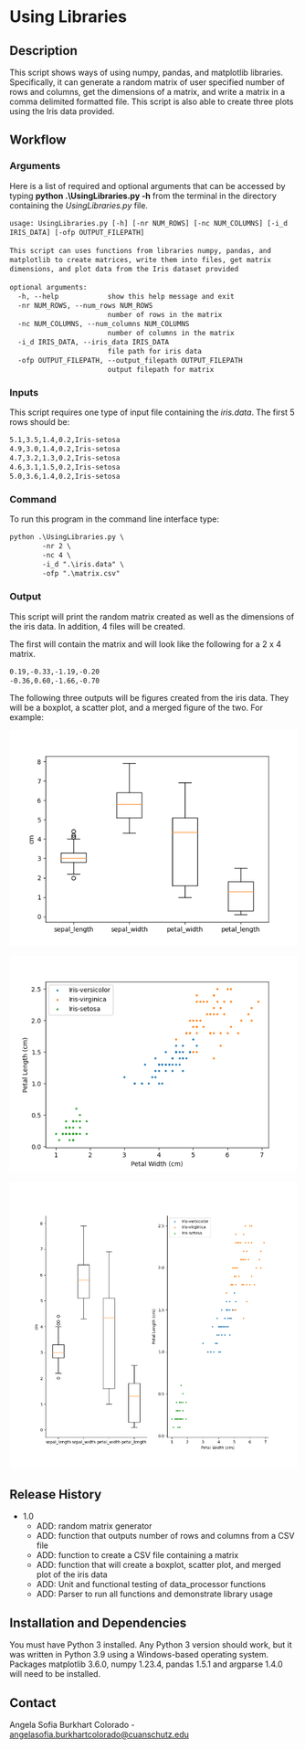 # Using Libraries

## Description 
This script shows ways of using numpy, pandas, and matplotlib libraries. Specifically, it can generate a random matrix 
of user specified number of rows and columns, get the dimensions of a matrix, and write a matrix in a comma delimited 
formatted file. This script is also able to create three plots using the Iris data provided.

## Workflow 

### Arguments 

Here is a list of required and optional arguments that can be accessed by typing **python .\UsingLibraries.py -h** from 
the terminal in the directory containing the *UsingLibraries.py* file.

```text
usage: UsingLibraries.py [-h] [-nr NUM_ROWS] [-nc NUM_COLUMNS] [-i_d IRIS_DATA] [-ofp OUTPUT_FILEPATH]

This script can uses functions from libraries numpy, pandas, and matplotlib to create matrices, write them into files, get matrix dimensions, and plot data from the Iris dataset provided

optional arguments:
  -h, --help            show this help message and exit
  -nr NUM_ROWS, --num_rows NUM_ROWS
                        number of rows in the matrix
  -nc NUM_COLUMNS, --num_columns NUM_COLUMNS
                        number of columns in the matrix
  -i_d IRIS_DATA, --iris_data IRIS_DATA
                        file path for iris data
  -ofp OUTPUT_FILEPATH, --output_filepath OUTPUT_FILEPATH
                        output filepath for matrix
```

### Inputs 

This script requires one type of input file containing the *iris.data*. The first 5 rows should be: 

```text
5.1,3.5,1.4,0.2,Iris-setosa
4.9,3.0,1.4,0.2,Iris-setosa
4.7,3.2,1.3,0.2,Iris-setosa
4.6,3.1,1.5,0.2,Iris-setosa
5.0,3.6,1.4,0.2,Iris-setosa
```

### Command 

To run this program in the command line interface type: 

```text
python .\UsingLibraries.py \
        -nr 2 \
        -nc 4 \
        -i_d ".\iris.data" \
        -ofp ".\matrix.csv"
```

### Output 

This script will print the random matrix created as well as the dimensions of the iris data. In addition, 4 files will 
be created. 

The first will contain the matrix and will look like the following for a 2 x 4 matrix. 

```text
0.19,-0.33,-1.19,-0.20
-0.36,0.60,-1.66,-0.70
```

The following three outputs will be figures created from the iris data. They will be a boxplot, a scatter plot, and a 
merged figure of the two. For example: 

![Example Boxplot](https://github.com/cu-swe4s-fall-2022/assignment-7-using-libraries-acolorado1/blob/1bc59afabfc4d127c025d99bc2c8e7919c90299b/iris_boxplot.png)

![Example Scatter Plot](https://github.com/cu-swe4s-fall-2022/assignment-7-using-libraries-acolorado1/blob/1bc59afabfc4d127c025d99bc2c8e7919c90299b/petal_width_v_length_scatter.png)

![Example of Merged Plot](https://github.com/cu-swe4s-fall-2022/assignment-7-using-libraries-acolorado1/blob/1bc59afabfc4d127c025d99bc2c8e7919c90299b/multi_panel_figure.png)

## Release History
+ 1.0 
  + ADD: random matrix generator 
  + ADD: function that outputs number of rows and columns from a CSV file 
  + ADD: function to create a CSV file containing a matrix 
  + ADD: function that will create a boxplot, scatter plot, and merged plot of the iris data
  + ADD: Unit and functional testing of data_processor functions 
  + ADD: Parser to run all functions and demonstrate library usage 

## Installation and Dependencies 

You must have Python 3 installed. Any Python 3 version should work, but it was written in Python 3.9 using a Windows-based 
operating system. Packages matplotlib 3.6.0, numpy 1.23.4, pandas 1.5.1 and argparse 1.4.0 will need to be installed. 

## Contact 

Angela Sofia Burkhart Colorado - angelasofia.burkhartcolorado@cuanschutz.edu




